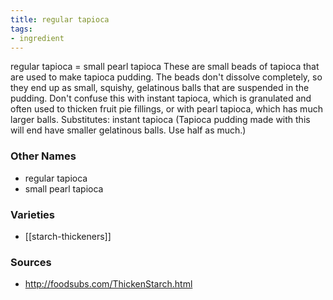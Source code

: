 ```yaml
---
title: regular tapioca
tags:
- ingredient
---
```

regular tapioca = small pearl tapioca These are small beads of tapioca that are used to make tapioca pudding. The beads don't dissolve completely, so they end up as small, squishy, gelatinous balls that are suspended in the pudding. Don't confuse this with instant tapioca, which is granulated and often used to thicken fruit pie fillings, or with pearl tapioca, which has much larger balls. Substitutes: instant tapioca (Tapioca pudding made with this will end have smaller gelatinous balls. Use half as much.)

### Other Names

* regular tapioca
* small pearl tapioca

### Varieties

* [[starch-thickeners]]

### Sources
* http://foodsubs.com/ThickenStarch.html
